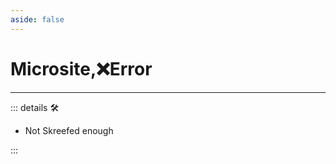 ```yaml
---
aside: false
---
```

# Microsite,❌<error>Error</error>

---

<!-- =================================================== -->
<!-- =================================================== -->
<!-- =================================================== -->
<!-- =================================================== -->
<!-- =================================================== -->
::: details 🛠

- Not Skreefed enough

:::
